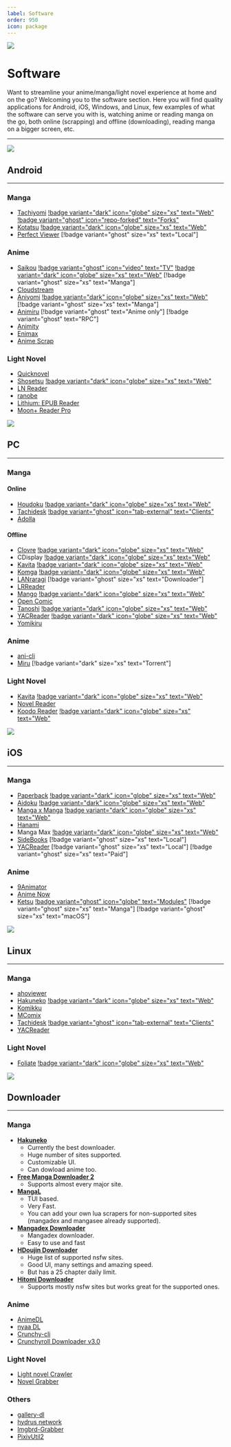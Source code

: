 ```yaml
---
label: Software
order: 950
icon: package
---
```

![](/static/thumb/soft.png)
# Software

Want to streamline your anime/manga/light novel experience at home and on the go? Welcoming you to the software section. Here you will find quality applications for Android, iOS, Windows, and Linux, few examples of what the software can serve you with is, watching anime or reading manga on the go, both online (scrapping) and offline (downloading), reading manga on a bigger screen, etc.
___

![](/static/banner/and.png)
## Android
___
### Manga
- [Tachiyomi](https://github.com/tachiyomiorg/tachiyomi/) [!badge variant="dark" icon="globe" size="xs" text="Web"](https://tachiyomi.org/) [!badge variant="ghost" icon="repo-forked" text="Forks"](https://tachiyomi.org/forks/)
- [Kotatsu](https://github.com/KotatsuApp/Kotatsu) [!badge variant="dark" icon="globe" size="xs" text="Web"](https://kotatsu.app/)
- [Perfect Viewer](https://play.google.com/store/apps/details?id=com.rookiestudio.perfectviewer&hl=en&gl=US) [!badge variant="ghost" size="xs" text="Local"]

### Anime
- [Saikou](https://github.com/saikou-app/saikou/) [!badge variant="ghost" icon="video" text="TV"](https://github.com/siennaXD/SaikouTV/)  [!badge variant="dark" icon="globe" size="xs" text="Web"](https://saikou.pages.dev/)  [!badge variant="ghost" size="xs" text="Manga"]
- [Cloudstream](https://github.com/recloudstream/cloudstream)
- [Aniyomi](https://github.com/jmir1/aniyomi/) [!badge variant="dark" icon="globe" size="xs" text="Web"](https://aniyomi.org/) [!badge variant="ghost" size="xs" text="Manga"]
- [Animiru](https://github.com/Quickdesh/Animiru) [!badge variant="ghost" text="Anime only"] [!badge variant="ghost" text="RPC"]
- [Animity](https://github.com/kl3jvi/animity)
- [Enimax](https://github.com/enimax-anime/enimax)
- [Anime Scrap](https://github.com/fakeyatogod/AnimeScrap)

### Light Novel
- [Quicknovel](https://github.com/LagradOst/QuickNovel)
- [Shosetsu](https://gitlab.com/shosetsuorg/shosetsu) [!badge variant="dark" icon="globe" size="xs" text="Web"](https://shosetsu.app/)
- [LN Reader](https://github.com/LNReader/lnreader)
- [ranobe](https://github.com/ranobe-org/ranobe)
- [Lithium: EPUB Reader](https://play.google.com/store/apps/details?id=com.faultexception.reader&hl=en&gl=US)
- [Moon+ Reader Pro](https://play.google.com/store/apps/details?id=com.flyersoft.moonreaderp&hl=en&gl=US)

![](/static/banner/pc.png)
## PC
___
### Manga

#### Online
- [Houdoku](https://github.com/xgi/houdoku) [!badge variant="dark" icon="globe" size="xs" text="Web"](https://houdoku.org/)
- [Tachidesk](https://github.com/Suwayomi/Tachidesk-Server) [!badge variant="ghost" icon="tab-external" text="Clients"](https://github.com/Suwayomi/Tachidesk-Server#tachidesk-client-projects)
- [Adolla](https://github.com/AdollaApp/Adolla)

#### Offline
- [Clovre](https://github.com/rehhouari/clovre) [!badge variant="dark" icon="globe" size="xs" text="Web"](https://clovre.pigeonivy.com/)
- CDisplay [!badge variant="dark" icon="globe" size="xs" text="Web"](https://www.cdisplayex.com/)
- [Kavita](https://github.com/Kareadita/Kavita) [!badge variant="dark" icon="globe" size="xs" text="Web"](https://www.kavitareader.com/)
- [Komga](https://github.com/gotson/komga) [!badge variant="dark" icon="globe" size="xs" text="Web"](https://komga.org/)
- [LANraragi](https://github.com/Difegue/LANraragi) [!badge variant="ghost" size="xs" text="Downloader"]
- [LRReader](https://github.com/Guerra24/LRReader)
- [Mango](https://github.com/getmango/Mango) [!badge variant="dark" icon="globe" size="xs" text="Web"](https://getmango.app/)
- [Open Comic](https://github.com/ollm/OpenComic)
- [Tanoshi](https://github.com/faldez/tanoshi) [!badge variant="dark" icon="globe" size="xs" text="Web"](https://faldez.github.io/tanoshi/)
- [YACReader](https://github.com/YACReader/yacreader) [!badge variant="dark" icon="globe" size="xs" text="Web"](https://www.yacreader.com/)
- [Yomikiru](https://github.com/mienaiyami/yomikiru)

### Anime

- [ani-cli](https://github.com/pystardust/ani-cli)
- [Miru](https://github.com/ThaUnknown/miru/) [!badge variant="dark" size="xs" text="Torrent"]


### Light Novel
- [Kavita](https://github.com/Kareadita/Kavita) [!badge variant="dark" icon="globe" size="xs" text="Web"](https://www.kavitareader.com/)
- [Novel Reader](https://github.com/Kevin-Umali/NovelReader)
- [Koodo Reader](https://github.com/troyeguo/koodo-reader) [!badge variant="dark" icon="globe" size="xs" text="Web"](https://koodo.960960.xyz/en)

![](/static/banner/ios.png)
## iOS
___
### Manga
- [Paperback](https://github.com/Paperback-iOS/app) [!badge variant="dark" icon="globe" size="xs" text="Web"](https://paperback.moe/)
- [Aidoku](https://github.com/Aidoku/Aidoku) [!badge variant="dark" icon="globe" size="xs" text="Web"](https://aidoku.app/)
- [Manga x Manga](https://github.com/chubimauk) [!badge variant="dark" icon="globe" size="xs" text="Web"](https://mangaxmanga.com/)
- [Hanami](https://github.com/oolxg/Hanami)
- Manga Max [!badge variant="dark" icon="globe" size="xs" text="Web"](https://apps.apple.com/us/app/manga-reader-manga-max/id1558957618)
- [SideBooks](https://apps.apple.com/us/app/sidebooks/id409777225) [!badge variant="ghost" size="xs" text="Local"]
- [YACReader](https://apps.apple.com/app/id635717885) [!badge variant="ghost" size="xs" text="Local"] [!badge variant="ghost" size="xs" text="Paid"]

### Anime
- [9Animator](https://github.com/SuperMarcus/NineAnimator)
- [Anime Now](https://github.com/AnimeNow-Team/AnimeNow)
- [Ketsu](https://ketsu.app/) [!badge variant="ghost" icon="globe" text="Modules"](https://bilnaa.github.io/main/) [!badge variant="ghost" size="xs" text="Manga"]  [!badge variant="ghost" size="xs" text="macOS"] 

![](/static/banner/linux.png)
## Linux
___
### Manga
- [ahoviewer](https://github.com/ahodesuka/ahoviewer)
- [Hakuneko](https://github.com/manga-download/hakuneko) [!badge variant="dark" icon="globe" size="xs" text="Web"](https://hakuneko.download/)
- [Komikku](https://gitlab.com/valos/Komikku)
- [MComix](https://sourceforge.net/projects/mcomix/)
- [Tachidesk](https://github.com/Suwayomi/Tachidesk-Server) [!badge variant="ghost" icon="tab-external" text="Clients"](https://github.com/Suwayomi/Tachidesk-Server#tachidesk-client-projects)
- [YACReader](https://www.yacreader.com/)

### Light Novel
- [Foliate](https://github.com/johnfactotum/foliate) [!badge variant="dark" icon="globe" size="xs" text="Web"](https://johnfactotum.github.io/foliate/)


![](/static/banner/dler.png)

## Downloader
___

### Manga

- [**Hakuneko**](https://github.com/manga-download/hakuneko)
    - Currently the best downloader.
    - Huge number of sites supported.
    - Customizable UI.
    - Can dowload anime too.
- [**Free Manga Downloader 2**](https://github.com/dazedcat19/FMD2)
    - Supports  almost every major site.
- [**MangaL**](https://github.com/metafates/mangal)
    - TUI based.
    - Very Fast.
    - You can add your own lua scrapers for non-supported sites (mangadex and mangasee already supported).
- [**Mangadex Downloader**](https://github.com/mansuf/mangadex-downloader)
    - Mangadex downloader.
    - Easy to use and fast 
- [**HDoujin Downloader**](https://github.com/HDoujinDownloader/HDoujinDownloader)
    - Huge list of supported nsfw sites.
    - Good UI, many settings and amazing speed.
    - But has a 25 chapter daily limit.
- [**Hitomi Downloader**](https://github.com/KurtBestor/Hitomi-Downloader)
    - Supports mostly nsfw sites but works great for the supported ones.

### Anime
- [AnimeDL](https://github.com/justfoolingaround/animdl)
- [nyaa DL](https://github.com/marcpinet/nyaadownloader)
- [Crunchy-cli](https://github.com/crunchy-labs/crunchy-cli)
- [Crunchyroll Downloader v3.0](https://github.com/hama3254/Crunchyroll-Downloader-v3.0)

### Light Novel
- [Light novel Crawler](https://github.com/dipu-bd/lightnovel-crawler)
- [Novel Grabber](https://github.com/Flameish/Novel-Grabber)

### Others
- [gallery-dl](https://github.com/mikf/gallery-dl)
- [hydrus network](https://hydrusnetwork.github.io/hydrus/)
- [Imgbrd-Grabber](https://www.bionus.org/imgbrd-grabber/)
- [PixivUtil2](https://github.com/Nandaka/PixivUtil2)